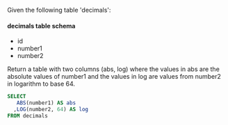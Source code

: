Given the following table 'decimals':

#### decimals table schema
* id
* number1
* number2

Return a table with two columns (abs, log) where the values in abs are the absolute values of number1 and the values in log are values from number2 in logarithm to base 64.
```sql
SELECT
   ABS(number1) AS abs
  ,LOG(number2, 64) AS log
FROM decimals
```
